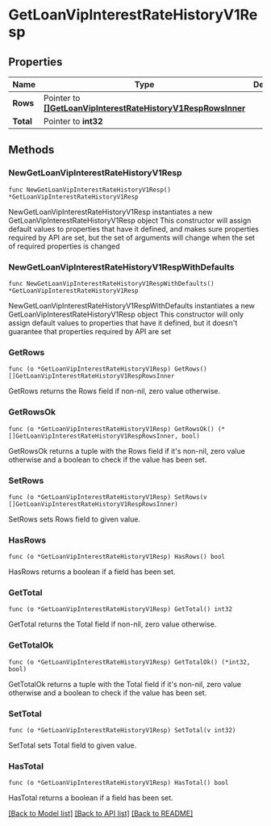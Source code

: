 # GetLoanVipInterestRateHistoryV1Resp

## Properties

Name | Type | Description | Notes
------------ | ------------- | ------------- | -------------
**Rows** | Pointer to [**[]GetLoanVipInterestRateHistoryV1RespRowsInner**](GetLoanVipInterestRateHistoryV1RespRowsInner.md) |  | [optional] 
**Total** | Pointer to **int32** |  | [optional] 

## Methods

### NewGetLoanVipInterestRateHistoryV1Resp

`func NewGetLoanVipInterestRateHistoryV1Resp() *GetLoanVipInterestRateHistoryV1Resp`

NewGetLoanVipInterestRateHistoryV1Resp instantiates a new GetLoanVipInterestRateHistoryV1Resp object
This constructor will assign default values to properties that have it defined,
and makes sure properties required by API are set, but the set of arguments
will change when the set of required properties is changed

### NewGetLoanVipInterestRateHistoryV1RespWithDefaults

`func NewGetLoanVipInterestRateHistoryV1RespWithDefaults() *GetLoanVipInterestRateHistoryV1Resp`

NewGetLoanVipInterestRateHistoryV1RespWithDefaults instantiates a new GetLoanVipInterestRateHistoryV1Resp object
This constructor will only assign default values to properties that have it defined,
but it doesn't guarantee that properties required by API are set

### GetRows

`func (o *GetLoanVipInterestRateHistoryV1Resp) GetRows() []GetLoanVipInterestRateHistoryV1RespRowsInner`

GetRows returns the Rows field if non-nil, zero value otherwise.

### GetRowsOk

`func (o *GetLoanVipInterestRateHistoryV1Resp) GetRowsOk() (*[]GetLoanVipInterestRateHistoryV1RespRowsInner, bool)`

GetRowsOk returns a tuple with the Rows field if it's non-nil, zero value otherwise
and a boolean to check if the value has been set.

### SetRows

`func (o *GetLoanVipInterestRateHistoryV1Resp) SetRows(v []GetLoanVipInterestRateHistoryV1RespRowsInner)`

SetRows sets Rows field to given value.

### HasRows

`func (o *GetLoanVipInterestRateHistoryV1Resp) HasRows() bool`

HasRows returns a boolean if a field has been set.

### GetTotal

`func (o *GetLoanVipInterestRateHistoryV1Resp) GetTotal() int32`

GetTotal returns the Total field if non-nil, zero value otherwise.

### GetTotalOk

`func (o *GetLoanVipInterestRateHistoryV1Resp) GetTotalOk() (*int32, bool)`

GetTotalOk returns a tuple with the Total field if it's non-nil, zero value otherwise
and a boolean to check if the value has been set.

### SetTotal

`func (o *GetLoanVipInterestRateHistoryV1Resp) SetTotal(v int32)`

SetTotal sets Total field to given value.

### HasTotal

`func (o *GetLoanVipInterestRateHistoryV1Resp) HasTotal() bool`

HasTotal returns a boolean if a field has been set.


[[Back to Model list]](../README.md#documentation-for-models) [[Back to API list]](../README.md#documentation-for-api-endpoints) [[Back to README]](../README.md)


